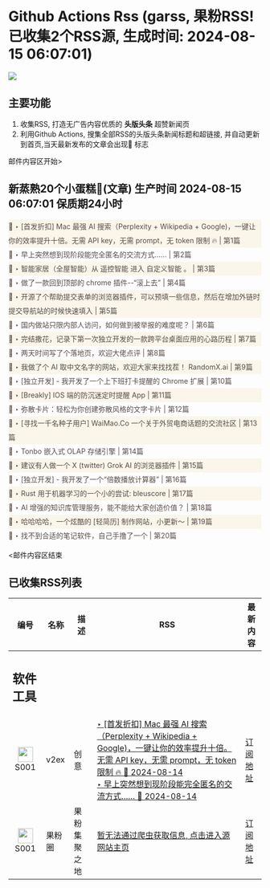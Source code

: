 # Github Actions Rss (garss, 果粉RSS! 已收集2个RSS源, 生成时间: 2024-08-15 06:07:01)

![](https://cdn.jsdelivr.net/gh/xinkeji/garss/_media/ga-rss.png)



## 主要功能
1. 收集RSS, 打造无广告内容优质的 **头版头条** 超赞新闻页
2. 利用Github Actions, 搜集全部RSS的头版头条新闻标题和超链接, 并自动更新到首页,当天最新发布的文章会出现🌈 标志

邮件内容区开始>
<h2>新蒸熟20个小蛋糕🍰(文章) 生产时间 2024-08-15 06:07:01 保质期24小时</h2>

<div style='line-height:3;background-color:#FAF6EA;' ><a href='https://www.v2ex.com/t/1064930#reply4' style="line-height:2;text-decoration:none;display:block;color:#584D49;">🌈 ‣ [首发折扣] Mac 最强 AI 搜索（Perplexity + Wikipedia + Google)，一键让你的效率提升十倍。无需 API key，无需 prompt，无 token 限制 🔥 | 第1篇</a></div><div style='line-height:3;' ><a href='https://www.v2ex.com/t/1064766#reply40' style="line-height:2;text-decoration:none;display:block;color:#584D49;">🌈 ‣ 早上突然想到现阶段能完全匿名的交流方式…… | 第2篇</a></div><div style='line-height:3;background-color:#FAF6EA;' ><a href='https://www.v2ex.com/t/1065064#reply4' style="line-height:2;text-decoration:none;display:block;color:#584D49;">🌈 ‣ 智能家居（全屋智能）从 遥控智能 进入 自定义智能 。 | 第3篇</a></div><div style='line-height:3;' ><a href='https://www.v2ex.com/t/1065040#reply6' style="line-height:2;text-decoration:none;display:block;color:#584D49;">🌈 ‣ 做了一款回到顶部的 chrome 插件--“滚上去” | 第4篇</a></div><div style='line-height:3;background-color:#FAF6EA;' ><a href='https://www.v2ex.com/t/1065066#reply0' style="line-height:2;text-decoration:none;display:block;color:#584D49;">🌈 ‣ 开源了个帮助提交表单的浏览器插件，可以预填一些信息，然后在增加外链时提交导航站的时候快速填入 | 第5篇</a></div><div style='line-height:3;' ><a href='https://www.v2ex.com/t/1064956#reply19' style="line-height:2;text-decoration:none;display:block;color:#584D49;">🌈 ‣ 国内做站只限内部人访问，如何做到被举报的难度呢？ | 第6篇</a></div><div style='line-height:3;background-color:#FAF6EA;' ><a href='https://www.v2ex.com/t/1065051#reply0' style="line-height:2;text-decoration:none;display:block;color:#584D49;">🌈 ‣ 完结撒花，记录下第一次独立开发的一款跨平台桌面应用的心路历程 | 第7篇</a></div><div style='line-height:3;' ><a href='https://www.v2ex.com/t/1064835#reply28' style="line-height:2;text-decoration:none;display:block;color:#584D49;">🌈 ‣ 两天时间写了个落地页，欢迎大佬点评 | 第8篇</a></div><div style='line-height:3;background-color:#FAF6EA;' ><a href='https://www.v2ex.com/t/1064965#reply13' style="line-height:2;text-decoration:none;display:block;color:#584D49;">🌈 ‣ 我做了个 AI 取中文名字的网站，欢迎大家来找找茬！ RandomX.ai | 第9篇</a></div><div style='line-height:3;' ><a href='https://www.v2ex.com/t/1065025#reply0' style="line-height:2;text-decoration:none;display:block;color:#584D49;">🌈 ‣ [独立开发] - 我开发了一个上下班打卡提醒的 Chrome 扩展 | 第10篇</a></div><div style='line-height:3;background-color:#FAF6EA;' ><a href='https://www.v2ex.com/t/1065020#reply0' style="line-height:2;text-decoration:none;display:block;color:#584D49;">🌈 ‣ [Breakly] IOS 端的防沉迷定时提醒 App | 第11篇</a></div><div style='line-height:3;' ><a href='https://www.v2ex.com/t/1065017#reply7' style="line-height:2;text-decoration:none;display:block;color:#584D49;">🌈 ‣ 弥散卡片：轻松为你创建弥散风格的文字卡片 | 第12篇</a></div><div style='line-height:3;background-color:#FAF6EA;' ><a href='https://www.v2ex.com/t/1064973#reply7' style="line-height:2;text-decoration:none;display:block;color:#584D49;">🌈 ‣ [寻找一千名种子用户] WaiMao.Co 一个关于外贸电商话题的交流社区 | 第13篇</a></div><div style='line-height:3;' ><a href='https://www.v2ex.com/t/1064988#reply0' style="line-height:2;text-decoration:none;display:block;color:#584D49;">🌈 ‣ Tonbo 嵌入式 OLAP 存储引擎 | 第14篇</a></div><div style='line-height:3;background-color:#FAF6EA;' ><a href='https://www.v2ex.com/t/1064941#reply0' style="line-height:2;text-decoration:none;display:block;color:#584D49;">🌈 ‣ 建议有人做一个 X (twitter) Grok AI 的浏览器插件 | 第15篇</a></div><div style='line-height:3;' ><a href='https://www.v2ex.com/t/1064810#reply6' style="line-height:2;text-decoration:none;display:block;color:#584D49;">🌈 ‣ [独立开发] - 我开发了一个“倍数播放计算器” | 第16篇</a></div><div style='line-height:3;background-color:#FAF6EA;' ><a href='https://www.v2ex.com/t/1064884#reply3' style="line-height:2;text-decoration:none;display:block;color:#584D49;">🌈 ‣ Rust 用于机器学习的一个小的尝试: bleuscore | 第17篇</a></div><div style='line-height:3;' ><a href='https://www.v2ex.com/t/1064888#reply0' style="line-height:2;text-decoration:none;display:block;color:#584D49;">🌈 ‣ AI 增强的知识库管理服务，能不能给大家创造价值？ | 第18篇</a></div><div style='line-height:3;background-color:#FAF6EA;' ><a href='https://www.v2ex.com/t/1064837#reply1' style="line-height:2;text-decoration:none;display:block;color:#584D49;">🌈 ‣ 哈哈哈哈，一个炫酷的 [轻简历] 制作网站，小更新～ | 第19篇</a></div><div style='line-height:3;' ><a href='https://www.v2ex.com/t/1064795#reply2' style="line-height:2;text-decoration:none;display:block;color:#584D49;">🌈 ‣ 找不到合适的笔记软件，自己手撸了一个 | 第20篇</a></div>

<邮件内容区结束

## 已收集RSS列表

| 编号 | 名称 | 描述 | RSS | 最新内容 |
| --- | --- | --- | --- | --- |
| <h2 id="软件工具">软件工具</h2> |  |   |  |  |
| <div id="S001" style="text-align: center;"><img src="https://cdn.jsdelivr.net/gh/zhaoolee/garss/_media/favicon/S001.png" width="30px" style="width:30px;height: auto;"/><br><span>S001</span></div> | v2ex | 创意 | [‣ \[首发折扣\] Mac 最强 AI 搜索（Perplexity + Wikipedia + Google)，一键让你的效率提升十倍。无需 API key，无需 prompt，无 token 限制 🔥 🌈 2024-08-14](https://www.v2ex.com/t/1064930#reply4)<br/>[‣ 早上突然想到现阶段能完全匿名的交流方式…… 🌈 2024-08-14](https://www.v2ex.com/t/1064766#reply40) | [订阅地址](https://www.v2ex.com/feed/tab/creative.xml) |
| <div id="S001" style="text-align: center;"><img src="https://cdn.jsdelivr.net/gh/zhaoolee/garss/_media/favicon/S001.png" width="30px" style="width:30px;height: auto;"/><br><span>S001</span></div> | 果粉圈 | 果粉集聚之地 | [暂无法通过爬虫获取信息, 点击进入源网站主页](https://g0f.cn) | [订阅地址](https://g0f.cn/rss.xml) |



